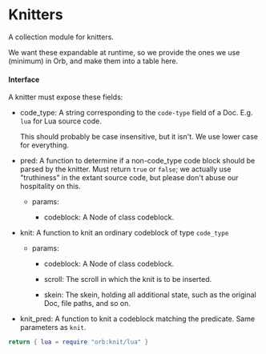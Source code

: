 # Knitters


  A collection module for knitters\.

We want these expandable at runtime, so we provide the ones we use \(minimum\)
in Orb, and make them into a table here\.


#### Interface

A knitter must expose these fields:


- code\_type:  A string corresponding to the `code-type` field of a Doc\.
    E\.g\. `lua` for Lua source code\.

    This should probably be case insensitive, but it isn't\.  We use
    lower case for everything\.


- pred:  A function to determine if a non\-code\_type code block should be
    parsed by the knitter\.  Must return `true` or `false`; we actually
    use "truthiness" in the extant source code, but please don't abuse
    our hospitality on this\.

  - params:

    - codeblock:  A Node of class codeblock\.


- knit:  A function to knit an ordinary codeblock of type `code_type`

   - params:

     - codeblock:  A Node of class codeblock\.

     - scroll:  The scroll in which the knit is to be inserted\.

     - skein:  The skein, holding all additional state, such as the original
         Doc, file paths, and so on\.


- knit\_pred:  A function to knit a codeblock matching the predicate\.  Same
    parameters as `knit`\.


```lua
return { lua = require "orb:knit/lua" }
```

